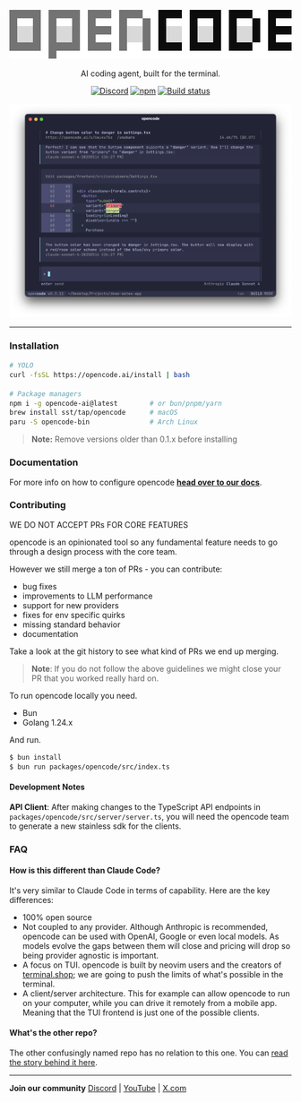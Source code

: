 <p align="center">
  <a href="https://opencode.ai">
    <picture>
      <source srcset="packages/web/src/assets/logo-ornate-dark.svg" media="(prefers-color-scheme: dark)">
      <source srcset="packages/web/src/assets/logo-ornate-light.svg" media="(prefers-color-scheme: light)">
      <img src="packages/web/src/assets/logo-ornate-light.svg" alt="opencode logo">
    </picture>
  </a>
</p>
<p align="center">AI coding agent, built for the terminal.</p>
<p align="center">
  <a href="https://opencode.ai/discord"><img alt="Discord" src="https://img.shields.io/discord/1391832426048651334?style=flat-square&label=discord" /></a>
  <a href="https://www.npmjs.com/package/opencode-ai"><img alt="npm" src="https://img.shields.io/npm/v/opencode-ai?style=flat-square" /></a>
  <a href="https://github.com/sst/opencode/actions/workflows/publish.yml"><img alt="Build status" src="https://img.shields.io/github/actions/workflow/status/sst/opencode/publish.yml?style=flat-square&branch=dev" /></a>
</p>

[![opencode Terminal UI](packages/web/src/assets/lander/screenshot.png)](https://opencode.ai)

---

### Installation

```bash
# YOLO
curl -fsSL https://opencode.ai/install | bash

# Package managers
npm i -g opencode-ai@latest        # or bun/pnpm/yarn
brew install sst/tap/opencode      # macOS
paru -S opencode-bin               # Arch Linux
```

> **Note:** Remove versions older than 0.1.x before installing

### Documentation

For more info on how to configure opencode [**head over to our docs**](https://opencode.ai/docs).

### Contributing

WE DO NOT ACCEPT PRs FOR CORE FEATURES

opencode is an opinionated tool so any fundamental feature needs to go through a
design process with the core team.

However we still merge a ton of PRs - you can contribute:

- bug fixes
- improvements to LLM performance
- support for new providers
- fixes for env specific quirks
- missing standard behavior
- documentation

Take a look at the git history to see what kind of PRs we end up merging.

> **Note**: If you do not follow the above guidelines we might close your PR
> that you worked really hard on.

To run opencode locally you need.

- Bun
- Golang 1.24.x

And run.

```bash
$ bun install
$ bun run packages/opencode/src/index.ts
```

#### Development Notes

**API Client**: After making changes to the TypeScript API endpoints in `packages/opencode/src/server/server.ts`, you will need the opencode team to generate a new stainless sdk for the clients.

### FAQ

#### How is this different than Claude Code?

It's very similar to Claude Code in terms of capability. Here are the key differences:

- 100% open source
- Not coupled to any provider. Although Anthropic is recommended, opencode can be used with OpenAI, Google or even local models. As models evolve the gaps between them will close and pricing will drop so being provider agnostic is important.
- A focus on TUI. opencode is built by neovim users and the creators of [terminal.shop](https://terminal.shop); we are going to push the limits of what's possible in the terminal.
- A client/server architecture. This for example can allow opencode to run on your computer, while you can drive it remotely from a mobile app. Meaning that the TUI frontend is just one of the possible clients.

#### What's the other repo?

The other confusingly named repo has no relation to this one. You can [read the story behind it here](https://x.com/thdxr/status/1933561254481666466).

---

**Join our community** [Discord](https://discord.gg/opencode) | [YouTube](https://www.youtube.com/c/sst-dev) | [X.com](https://x.com/SST_dev)

